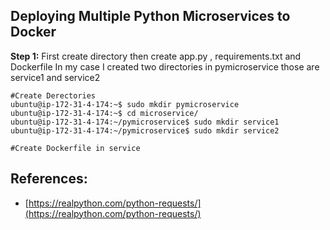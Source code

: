 
## Deploying Multiple Python Microservices to Docker
**Step 1:**  First create directory then create app.py , requirements.txt and Dockerfile
In my case I created two directories in pymicroservice those are service1 and service2
```
#Create Derectories
ubuntu@ip-172-31-4-174:~$ sudo mkdir pymicroservice
ubuntu@ip-172-31-4-174:~$ cd microservice/
ubuntu@ip-172-31-4-174:~/pymicroservice$ sudo mkdir service1
ubuntu@ip-172-31-4-174:~/pymicroservice$ sudo mkdir service2

#Create Dockerfile in service
```

## References:

 - [https://realpython.com/python-requests/](https://realpython.com/python-requests/)

<!--stackedit_data:
eyJoaXN0b3J5IjpbNTM5MTIzNDU4LDgwNDk5MDM3NSwyMDk2Nj
U4NDM2LDE2OTA2NDQ2NDRdfQ==
-->